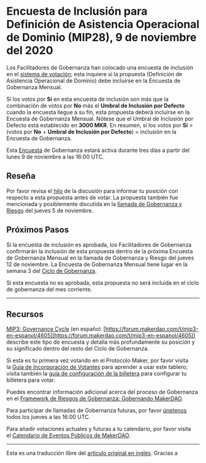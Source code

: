 # Encuesta de Inclusión para Definición de Asistencia Operacional de Dominio (MIP28), 9 de noviembre del 2020

Los Facilitadores de Gobernanza han colocado una encuesta de inclusión en el [sistema de votación](https://vote.makerdao.com/polling); esta inquiere si la propuesta (Definición de Asistencia Operacional de Dominio) debe incluirse en la Encuesta de Gobernanza Mensual.

Si los votos por **Sí** en esta encuesta de inclusión son más que la combinación de votos por **No** más el **Umbral de Inclusión por Defecto** cuando la encuesta llegue a su fin, esta propuesta deberá incluirse en la Encuesta de Gobernanza Mensual. Nótese que el Umbral de Inclusión por Defecto está establecido en **3000 MKR**. En resumen, si los votos por **Sí** > (votos por **No** + **Umbral de Inclusión por Defecto**) = inclusión en la Encuesta de Gobernanza.

Esta [Encuesta](https://community-development.makerdao.com/en/learn/governance/on-chain-gov/) de Gobernanza estará activa durante tres días a partir del lunes 9 de noviembre a las 16:00 UTC.

## **Reseña**

Por favor revisa el [hilo](https://forum.makerdao.com/t/mip28-operational-support-domain-definition/4627) de la discusión para informar tu posición con respecto a esta propuesta antes de votar. La propuesta también fue mencionada y posiblemente discutida en la [llamada de Gobernanza y Riesgo](https://forum.makerdao.com/t/agenda-discussion-scientific-governance-and-risk-117-thursday-november-5-16-00-utc/4929) del jueves 5 de noviembre.

## Próximos Pasos

Si la encuesta de inclusión es aprobada, los Facilitadores de Gobernanza confirmarán la inclusión de esta propuesta dentro de la próxima Encuesta de Gobernanza Mensual en la llamada de Gobernanza y Riesgo del jueves 12 de noviembre. La Encuesta de Gobernanza Mensual tiene lugar en la semana 3 del [Ciclo de Gobernanza](https://github.com/makerdao/mips/blob/Accepted/MIP3/mip3.md).

Si esta encuesta no es aprobada, esta propuesta no será incluida en el ciclo de gobernanza del mes corriente.

---

## **Recursos**

[MIP3: Governance Cycle](https://github.com/makerdao/mips/blob/Accepted/MIP3/mip3.md) (en español: [https://forum.makerdao.com/t/mip3-en-espanol/4605](https://forum.makerdao.com/t/mip3-en-espanol/4605)) describe este tipo de encuesta y detalla más profundamente su posición y su significado dentro del resto del Ciclo de Gobernanza.

Si esta es tu primera vez votando en el Protocolo Maker, por favor visita la [Guía de Incorporación de Votantes](https://community-development.makerdao.com/onboarding/voter-onboarding) para aprender a usar este tablero; visita también la [guía de configuración de la billetera](https://community-development.makerdao.com/en/learn/governance/voting-setup/) para configurar tu billetera para votar.

Puedes encontrar información adicional acerca del proceso de Gobernanza en el [Framework de Riesgos de Gobernanza: Gobernando MakerDAO](https://community-development.makerdao.com/governance/governance-risk-framework).

Para participar de llamadas de Gobernanza futuras, por favor [únetenos](https://community-development.makerdao.com/governance/governance-and-risk-meetings) todos los jueves a las 16:00 UTC.

Para añadir votaciones actuales y futuras a tu calendario, por favor visita el [Calendario de Eventos Públicos de MakerDAO](https://calendar.google.com/calendar/embed?src=makerdao.com_3efhm2ghipksegl009ktniomdk%40group.calendar.google.com&ctz=America%2FLos_Angeles).

---

Esta es una traducción libre del [artículo original en inglés](https://github.com/makerdao/community/blob/master/governance/polls/Inclusion%20Poll%20-%20MIP28%20-%20November%209,%202020.md). Gracias a
